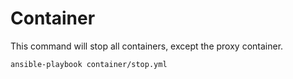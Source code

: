 # Container

This command will stop all containers, except the proxy container.

```
ansible-playbook container/stop.yml
```
